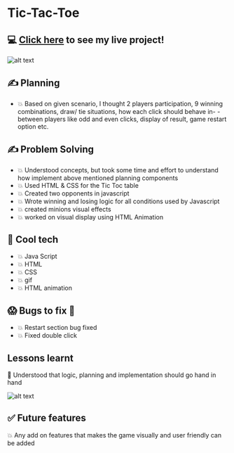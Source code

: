 # Tic-Tac-Toe
## :computer: [Click here](https://mareepet.github.io/tic-tac-toe/) to see my live project!
![alt text](https://timvandevall.com/wp-content/uploads/2014/01/Tic-Tac-Toe-Templates.jpg)

## :writing_hand: Planning 
- :boom: Based on given scenario, I thought 2 players participation, 9 winning combinations, draw/ tie situations, how each click should behave in-
         -between players like odd and even clicks, display of result, game restart option etc.
         
## :writing_hand: Problem Solving        
- :boom: Understood concepts, but took some time and effort to understand how implement above mentioned planning components
- :boom: Used HTML & CSS for the Tic Toc table
- :boom: Created two opponents in javascript 
- :boom: Wrote winning and losing logic for all conditions used by Javascript
- :boom: created minions visual effects
- :boom: worked on visual display using HTML Animation

## :rocket: Cool tech
- :boom: Java Script 
- :boom: HTML  
- :boom: CSS
- :boom: gif
- :boom: HTML animation

## :scream: Bugs to fix :poop:

- :boom: Restart section bug fixed
- :boom: Fixed double click

## Lessons learnt 
:face_with_head_bandage: Understood that logic, planning and implementation should go hand in hand

![alt text](https://industryforum.co.uk/wp-content/uploads/sites/6/2015/09/Seek-capture-act-upon.jpg)

## :white_check_mark: Future features
:boom: Any add on features that makes the game visually and user friendly can be added
